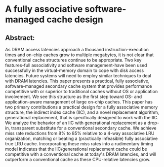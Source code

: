 # A fully associative software-managed cache design

## Abstract:

As DRAM access latencies approach a thousand instruction-execution times and on-chip caches grow to multiple megabytes, it is not clear that conventional cache structures continue to be appropriate. Two key features-full associativity and software management-have been used successfully in the virtual-memory domain to cope with disk access latencies. Future systems will need to employ similar techniques to deal with DRAM latencies. This paper presents a practical, fully associative, software-managed secondary cache system that provides performance competitive with or superior to traditional caches without OS or application involvement. We see this structure as the first step toward OS- and application-aware management of large on-chip caches. This paper has two primary contributions a practical design for a fully associative memory structure, the indirect index cache (IIC), and a novel replacement algorithm, generational replacement, that is specifically designed to work with the IIC. We analyze the behavior of an IIC with generational replacement as a drop-in, transparent substitute for a conventional secondary cache. We achieve miss rate reductions from 8% to 85% relative to a 4-way associative LRU organization, matching or beating a (practically infeasible) fully associative true LRU cache. Incorporating these miss rates into a rudimentary timing model indicates that the IIC/generational replacement cache could be competitive with a conventional cache at today's DRAM latencies, and will outperform a conventional cache as these CPU-relative latencies grow.
